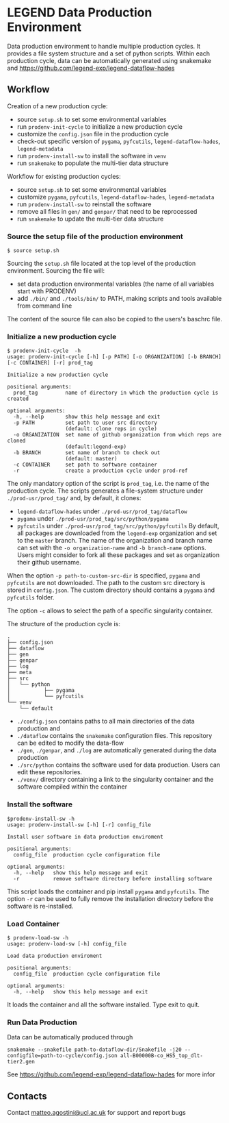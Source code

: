 # LEGEND Data Production Environment

Data production environment to handle multiple production cycles. It provides a file system structure and a set of python scripts. Within each production cycle, data can be automatically generated using snakemake and https://github.com/legend-exp/legend-dataflow-hades

## Workflow
Creation of a new production cycle:
* source `setup.sh` to set some environmental variables
* run `prodenv-init-cycle` to initialize a new production cycle
* customize the `config.json` file in the production cycle
* check-out specific version of `pygama`, `pyfcutils`, `legend-dataflow-hades`, `legend-metadata`
* run `prodenv-install-sw` to install the software in `venv`
* run `snakemake` to populate the multi-tier data structure

Workflow for existing production cycles:
* source `setup.sh` to set some environmental variables
* customize `pygama`, `pyfcutils`, `legend-dataflow-hades`, `legend-metadata`
* run `prodenv-install-sw` to reinstall the software 
* remove all files in `gen/` and `genpar/` that need to be reprocessed
* run `snakemake` to update the multi-tier data structure

### Source the setup file of the production  environment
```
$ source setup.sh
```

Sourcing the `setup.sh` file located at the top level of the production environment. Sourcing the file will:
* set data production environmental variables (the name of all variables start with PRODENV)
* add `./bin/` and `./tools/bin/` to PATH, making scripts and tools available from command line

The content of the source file can also be copied to the users's baschrc file. 

### Initialize a new production cycle
```
$ prodenv-init-cycle  -h
usage: prodenv-init-cycle [-h] [-p PATH] [-o ORGANIZATION] [-b BRANCH] [-c CONTAINER] [-r] prod_tag

Initialize a new production cycle

positional arguments:
  prod_tag         name of directory in which the production cycle is created

optional arguments:
  -h, --help       show this help message and exit
  -p PATH          set path to user src directory 
                   (default: clone reps in cycle)
  -o ORGANIZATION  set name of github organization from which reps are cloned 
                   (default:legend-exp)
  -b BRANCH        set name of branch to check out 
                   (default: master)
  -c CONTAINER     set path to software container
  -r               create a production cycle under prod-ref
```

The only mandatory option of the script is `prod_tag`, i.e. the name of the production cycle. The scripts 
generates a file-system structure under `./prod-usr/prod_tag/` and, by default, it clones:
* `legend-dataflow-hades` under `./prod-usr/prod_tag/dataflow`
* `pygama` under `./prod-usr/prod_tag/src/python/pygama`
* `pyfcutils` under `./prod-usr/prod_tag/src/python/pyfcutils`
By default, all packages are downloaded from the `legend-exp` organization and set to the `master` branch. The name of the organization and branch name can set with the `-o organization-name` and `-b branch-name` options. Users might consider to fork all these packages and set as organization their github username.

When the option `-p path-to-custom-src-dir` is specified, `pygama` and `pyfcutils` are not downloaded. The path to the custom src directory is stored in `config.json`. The custom directory should contains a `pygama` and `pyfcutils` folder.

The option `-c` allows to select the path of a specific singularity container. 

The structure of the production cycle is:
```
.
├── config.json
├── dataflow
├── gen
├── genpar
├── log
├── meta
├── src
│   └── python
│           ├── pygama
│           └── pyfcutils
└── venv
    └── default
```

*  `./config.json` contains paths to all main directories of the data production and 
* `./dataflow` contains the `snakemake` configuration files. This repository can be edited to modify the data-flow 
* `./gen`, `./genpar`, and `./log` are automatically generated during the data production
* `./src/python` contains the software used for data production. Users can edit these repositories. 
* `./venv/` directory containing a link to the singularity container and the software compiled within the container

### Install the software
```
$prodenv-install-sw -h
usage: prodenv-install-sw [-h] [-r] config_file

Install user software in data production enviroment

positional arguments:
  config_file  production cycle configuration file

optional arguments:
  -h, --help   show this help message and exit
  -r           remove software directory before installing software

```

This script loads the container and pip install `pygama` and `pyfcutils`. The option `-r` can be used to fully remove the installation directory before the software is re-installed. 

### Load Container
```
$ prodenv-load-sw -h
usage: prodenv-load-sw [-h] config_file

Load data production enviroment

positional arguments:
  config_file  production cycle configuration file

optional arguments:
  -h, --help   show this help message and exit 
```
It loads the container and all the software installed. Type exit to quit.

### Run Data Production
Data can be automatically produced through 
```
snakemake --snakefile path-to-dataflow-dir/Snakefile -j20 --configfile=path-to-cycle/config.json all-B00000B-co_HS5_top_dlt-tier2.gen
```

See https://github.com/legend-exp/legend-dataflow-hades for more infor


## Contacts
Contact <matteo.agostini@ucl.ac.uk> for support and report bugs
